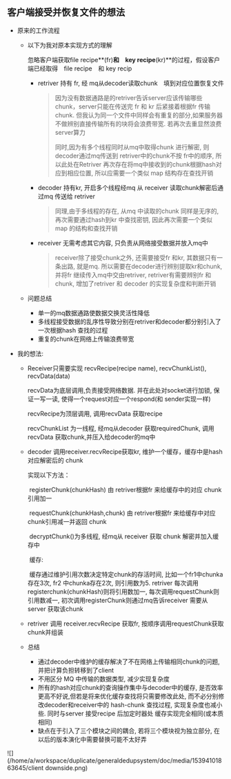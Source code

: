 ## 客户端接受并恢复文件的想法

* 原来的工作流程

  * 以下为我对原本实现方式的理解

    忽略客户端获取file recipe**(fr)**和　key recipe**(kr)**的过程，假设客户端已经取得　file recipe　和 key recip

    * retriver 持有 fr, 经 mq从decoder读取chunk　填到对应位置恢复文件

      > 因为没有数据通路是的retriver告诉server应该传输哪些chunk，server只能在传送完 fr 和 kr 后紧接着根据fr 传输chunk. 但我认为同一个文件中同样会有重复的部分,如果服务器不做辨别直接传输所有的块将会浪费带宽. 若再次去重显然浪费server算力
      >
      > 同时,因为有多个线程同时从mq中取得chunk 进行解密, 则decoder通过mq传送到 retriver中的chunk不按 fr中的顺序, 所以此处在Retriver 再次存在将mq中接收到的chunk根据hash对应到相应位置, 所以应需要一个类似 map 结构存在查找开销

    * decoder 持有kr, 开启多个线程经mq 从 receiver 读取chunk解密后通过mq 传送给 retriver

      > 同理,由于多线程的存在, 从mq 中读取的chunk 同样是无序的,再次需要通过hash到kr 中查找密钥, 因此再次需要一个类似map 的结构和查找开销

    * receiver 无需考虑其它内容, 只负责从网络接受数据并放入mq中

      > receiver除了接受chunk之外, 还需要接受fr 和kr, 其数据只有一条出路, 就是mq. 所以需要在decoder进行辨别提取kr和chunk, 并将fr 继续传入mq中交由retriver, retriver有需要辨别fr 和 chunk, 增加了retriver 和 decoder 的实现复杂度和判断开销

  * 问题总结

    * 单一的mq数据通路使数据交换灵活性降低
    * 多线程接受数据的乱序性导致分别在retriver和decoder都分别引入了一次根据hash 查找的过程
    * 重复的chunk在网络上传输浪费带宽

* 我的想法: 

  * Receiver只需要实现 recvRecipe(recipe name), recvChunkList(), recvData(data)

    recvData为底层调用,负责接受网络数据. 并在此处对socket进行加锁, 保证一写一读, 使得一个request对应一个respond(和 sender实现一样)

    recvRecipe为顶层调用, 调用recvData 获取recipe

    recvChunkList 为一线程, 经mq从decoder 获取requiredChunk, 调用recvData 获取chunk,并压入给decoder的mq中

  * decoder 调用receiver.recvRecipe获取kr, 维护一个缓存，缓存中是hash对应解密后的 chunk

    实现以下方法：

    ​	registerChunk(chunkHash)	由 retriver根据fr 来给缓存中的对应 chunk引用加一

    ​	requestChunk(chunkHash,chunk)	由 retriver根据fr 来给缓存中对应chunk引用减一并返回 chunk

    ​	decryptChunk()为多线程, 经mq从 receiver 获取 chunk 解密并加入缓存中

    ​	缓存:

    ​	缓存通过维护引用次数决定特定chunk的存活时间, 比如一个fr1中chunka 存在3次, fr2 中chunka存在2次, 则引用数为5. retriver 每次调用 registerchunk(chunkHash)则将引用数加一, 每次调用requestChunk则引用数减一, 初次调用registerChunk则通过mq告诉receiver 需要从server 获取该chunk

    

  * retriver 调用 receiver.recvRecipe 获取fr, 按顺序调用requestChunk获取chunk并组装

  * 总结

    * 通过decoder中维护的缓存解决了不在网络上传输相同chunk的问题, 并把计算负担转移到了client
    * 不用区分 MQ 中传输的数据类型, 减少实现复杂度
    * 所有的hash对应chunk的查询操作集中与decoder中的缓存, 是否效率更高不好说,但若是将来优化缓存查找将只需要修改此处, 而不必分别修改decoder和receiver中的 hash-chunk 查找过程, 实现复杂度也减小些. 同时与server 接受recipe 后加定时器处 缓存实现完全相同(或本质相同)
    * 缺点在于引入了三个模块之间的耦合, 若将三个模块视为独立部分, 在以后的版本演化中需要替换可能不太好弄

![](/home/a/workspace/duplicate/generaldedupsystem/doc/media/15394101863645/client downside.png)
